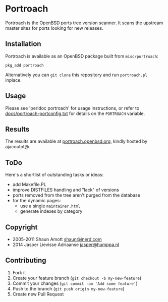 Portroach
===

Portroach is the OpenBSD ports tree version scanner. It scans the
upstream master sites for ports looking for new releases.

Installation
---

Portroach is available as an OpenBSD package built from `misc/portroach`:

    pkg_add portroach

Alternatively you can `git clone` this repository and run
`portroach.pl` inplace.

Usage
---

Please see 'perldoc portroach' for usage instructions, or refer to
[docs/portroach-portconfig.txt](docs/portroach-portconfig.txt) for
details on the `PORTROACH` variable.

Results
---

The results are available at
[portroach.openbsd.org](http://portroach.openbsd.org), kindly
hosted by ajacoutot@.

ToDo
---

Here's a shortlist of outstanding tasks or ideas:

- add Makefile.PL
- improve DISTFILES handling and "lack" of versions
- ports removed from the tree aren't purged from the database
- for the dynamic pages:
  - use a single `maintainer.html`
  - generate indexes by category

Copyright
---

- 2005-2011 Shaun Amott <shaun@inerd.com>
- 2014 Jasper Lievisse Adriaanse <jasper@humppa.nl>

Contributing
---

1. Fork it
2. Create your feature branch (`git checkout -b my-new-feature`)
3. Commit your changes (`git commit -am 'Add some feature'`)
4. Push to the branch (`git push origin my-new-feature`)
5. Create new Pull Request
